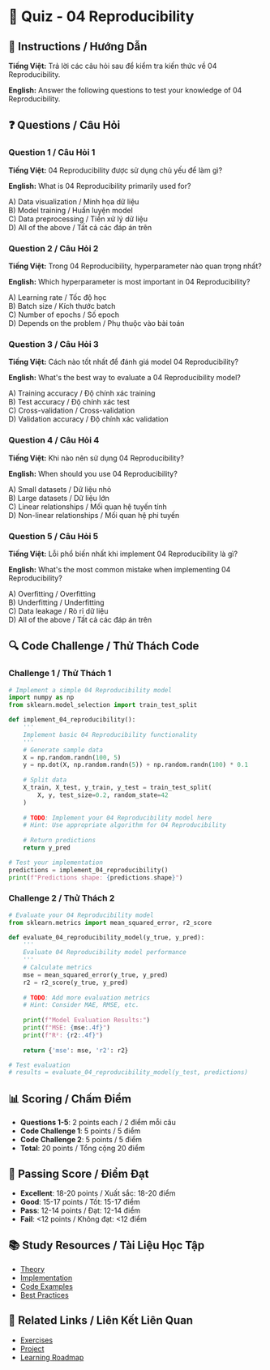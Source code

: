 # 🧠 Quiz - 04 Reproducibility

## 📝 Instructions / Hướng Dẫn

**Tiếng Việt:** Trả lời các câu hỏi sau để kiểm tra kiến thức về 04 Reproducibility.

**English:** Answer the following questions to test your knowledge of 04 Reproducibility.

## ❓ Questions / Câu Hỏi

### Question 1 / Câu Hỏi 1
**Tiếng Việt:** 04 Reproducibility được sử dụng chủ yếu để làm gì?

**English:** What is 04 Reproducibility primarily used for?

A) Data visualization / Minh họa dữ liệu  
B) Model training / Huấn luyện model  
C) Data preprocessing / Tiền xử lý dữ liệu  
D) All of the above / Tất cả các đáp án trên

### Question 2 / Câu Hỏi 2
**Tiếng Việt:** Trong 04 Reproducibility, hyperparameter nào quan trọng nhất?

**English:** Which hyperparameter is most important in 04 Reproducibility?

A) Learning rate / Tốc độ học  
B) Batch size / Kích thước batch  
C) Number of epochs / Số epoch  
D) Depends on the problem / Phụ thuộc vào bài toán

### Question 3 / Câu Hỏi 3
**Tiếng Việt:** Cách nào tốt nhất để đánh giá model 04 Reproducibility?

**English:** What's the best way to evaluate a 04 Reproducibility model?

A) Training accuracy / Độ chính xác training  
B) Test accuracy / Độ chính xác test  
C) Cross-validation / Cross-validation  
D) Validation accuracy / Độ chính xác validation

### Question 4 / Câu Hỏi 4
**Tiếng Việt:** Khi nào nên sử dụng 04 Reproducibility?

**English:** When should you use 04 Reproducibility?

A) Small datasets / Dữ liệu nhỏ  
B) Large datasets / Dữ liệu lớn  
C) Linear relationships / Mối quan hệ tuyến tính  
D) Non-linear relationships / Mối quan hệ phi tuyến

### Question 5 / Câu Hỏi 5
**Tiếng Việt:** Lỗi phổ biến nhất khi implement 04 Reproducibility là gì?

**English:** What's the most common mistake when implementing 04 Reproducibility?

A) Overfitting / Overfitting  
B) Underfitting / Underfitting  
C) Data leakage / Rò rỉ dữ liệu  
D) All of the above / Tất cả các đáp án trên

## 🔍 Code Challenge / Thử Thách Code

### Challenge 1 / Thử Thách 1
```python
# Implement a simple 04 Reproducibility model
import numpy as np
from sklearn.model_selection import train_test_split

def implement_04_reproducibility():
    '''
    Implement basic 04 Reproducibility functionality
    '''
    # Generate sample data
    X = np.random.randn(100, 5)
    y = np.dot(X, np.random.randn(5)) + np.random.randn(100) * 0.1
    
    # Split data
    X_train, X_test, y_train, y_test = train_test_split(
        X, y, test_size=0.2, random_state=42
    )
    
    # TODO: Implement your 04 Reproducibility model here
    # Hint: Use appropriate algorithm for 04 Reproducibility
    
    # Return predictions
    return y_pred

# Test your implementation
predictions = implement_04_reproducibility()
print(f"Predictions shape: {predictions.shape}")
```

### Challenge 2 / Thử Thách 2
```python
# Evaluate your 04 Reproducibility model
from sklearn.metrics import mean_squared_error, r2_score

def evaluate_04_reproducibility_model(y_true, y_pred):
    '''
    Evaluate 04 Reproducibility model performance
    '''
    # Calculate metrics
    mse = mean_squared_error(y_true, y_pred)
    r2 = r2_score(y_true, y_pred)
    
    # TODO: Add more evaluation metrics
    # Hint: Consider MAE, RMSE, etc.
    
    print(f"Model Evaluation Results:")
    print(f"MSE: {mse:.4f}")
    print(f"R²: {r2:.4f}")
    
    return {'mse': mse, 'r2': r2}

# Test evaluation
# results = evaluate_04_reproducibility_model(y_test, predictions)
```

## 📊 Scoring / Chấm Điểm

- **Questions 1-5**: 2 points each / 2 điểm mỗi câu
- **Code Challenge 1**: 5 points / 5 điểm
- **Code Challenge 2**: 5 points / 5 điểm
- **Total**: 20 points / Tổng cộng 20 điểm

## 🎯 Passing Score / Điểm Đạt

- **Excellent**: 18-20 points / Xuất sắc: 18-20 điểm
- **Good**: 15-17 points / Tốt: 15-17 điểm  
- **Pass**: 12-14 points / Đạt: 12-14 điểm
- **Fail**: <12 points / Không đạt: <12 điểm

## 📚 Study Resources / Tài Liệu Học Tập

- [Theory](./THEORY_04_reproducibility.md)
- [Implementation](./IMPLEMENTATION_04_reproducibility.md)
- [Code Examples](./CODE_EXAMPLES_04_reproducibility.md)
- [Best Practices](./BEST_PRACTICES_04_reproducibility.md)

## 🔗 Related Links / Liên Kết Liên Quan

- [Exercises](./EXERCISES_04_reproducibility.md)
- [Project](./PROJECT_04_reproducibility.md)
- [Learning Roadmap](./LEARNING_ROADMAP_04_reproducibility.md)
